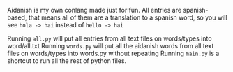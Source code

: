 Aidanish is my own conlang made just for fun.
All entries are spanish-based, that means all of them are a translation to a spanish word, so you will see `hola -> hai` instead of `hello -> hai`

Running `all.py` will put all entries from all text files on words/types into word/all.txt
Running `words.py` will put all the aidanish words from all text files on words/types into words.py without repeating
Running `main.py` is a shortcut to run all the rest of python files.